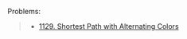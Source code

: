 Problems:

> - [1129. Shortest Path with Alternating Colors](https://leetcode.com/problems/shortest-path-with-alternating-colors/description/)

